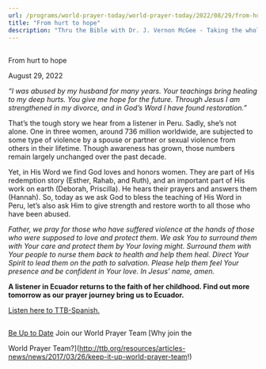 ```yaml
---
url: /programs/world-prayer-today/world-prayer-today/2022/08/29/from-hurt-to-hope
title: "From hurt to hope"
description: "Thru the Bible with Dr. J. Vernon McGee - Taking the whole Word to the whole world"
---
```







## 
 From hurt to hope


August 29, 2022




*“I was abused by my husband for many years. Your teachings bring healing to my deep hurts. You give me hope for the future. Through Jesus I am strengthened in my divorce, and in God’s Word I have found restoration.”*

That’s the tough story we hear from a listener in Peru. Sadly, she’s not alone. One in three women, around 736 million worldwide, are subjected to some type of violence by a spouse or partner or sexual violence from others in their lifetime. Though awareness has grown, those numbers remain largely unchanged over the past decade. 

Yet, in His Word we find God loves and honors women. They are part of His redemption story (Esther, Rahab, and Ruth), and an important part of His work on earth (Deborah, Priscilla). He hears their prayers and answers them (Hannah). So, today as we ask God to bless the teaching of His Word in Peru, let’s also ask Him to give strength and restore worth to all those who have been abused.

*Father, we pray for those who have suffered violence at the hands of those who were supposed to love and protect them. We ask You to surround them with Your care and protect them by Your loving might. Surround them with Your people to nurse them back to health and help them heal. Direct Your Spirit to lead them on the path to salvation. Please help them feel Your presence and be confident in Your love. In Jesus’ name, amen.*

**A listener in Ecuador returns to the faith of her childhood. Find out more tomorrow as our prayer journey bring us to Ecuador.**

[Listen here to TTB-Spanish.](https://ttb.twr.org/home/day,0425/language,SPA-LAT)







## 




[Be Up to Date](http://feeds.feedburner.com/WorldPrayerToday "World Prayer Today RSS Feed")
Join our World Prayer Team
[Why join the  

World Prayer Team?](http://ttb.org/resources/articles-news/news/2017/03/26/keep-it-up-world-prayer-team!)




